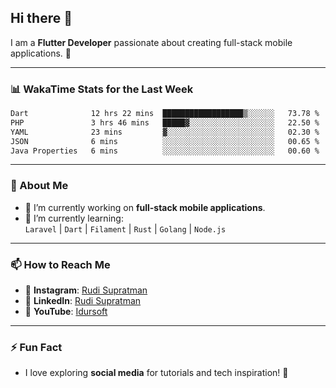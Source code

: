 ## Hi there 👋

I am a **Flutter Developer** passionate about creating full-stack mobile applications. 🚀

---

### 📊 WakaTime Stats for the Last Week
<!--START_SECTION:waka-->

```txt
Dart              12 hrs 22 mins  ██████████████████▒░░░░░░   73.78 %
PHP               3 hrs 46 mins   █████▓░░░░░░░░░░░░░░░░░░░   22.50 %
YAML              23 mins         ▓░░░░░░░░░░░░░░░░░░░░░░░░   02.30 %
JSON              6 mins          ░░░░░░░░░░░░░░░░░░░░░░░░░   00.65 %
Java Properties   6 mins          ░░░░░░░░░░░░░░░░░░░░░░░░░   00.60 %
```

<!--END_SECTION:waka-->

---

### 🌱 About Me
- 🔭 I’m currently working on **full-stack mobile applications**.
- 🌱 I’m currently learning:  
  `Laravel` | `Dart` | `Filament` | `Rust` | `Golang` | `Node.js`

---

### 📫 How to Reach Me
- 💬 **Instagram**: [Rudi Supratman](https://www.instagram.com/rudisupratman97)  
- 💼 **LinkedIn**: [Rudi Supratman](https://www.linkedin.com/in/rudi-supratman-324233281)  
- 🎥 **YouTube**: [Idursoft](https://www.youtube.com/@adde5863)

---

### ⚡ Fun Fact
- I love exploring **social media** for tutorials and tech inspiration! 🎥
